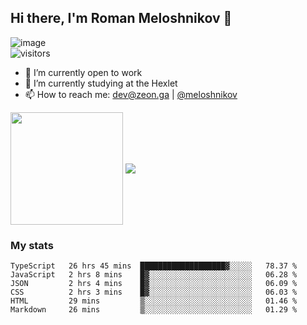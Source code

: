 ## Hi there, I'm Roman Meloshnikov 👋

![image](https://www.codewars.com/users/meloshnikov/badges/small?theme=light)<br>
![visitors](https://visitor-badge.glitch.me/badge?page_id=aldangold)

<!--
Here are some ideas to get you started:

- 🧰 I’m currently open to work
- 👯 I’m looking to collaborate on ...
- 🤔 I’m looking for help with ...
- 💬 Ask me about ...
- 📫 How to reach me: meloshnikov
- 😄 Pronouns: ...
- ⚡ Fun fact: ...
-->

- 🧰 I’m currently open to work
- 🌱 I’m currently studying at the Hexlet
- 📫 How to reach me: dev@zeon.ga | [@meloshnikov](https://telegram.me/meloshnikov)

<span>
<a>
<img align="center" height="180em" src="https://github-readme-stats.vercel.app/api?username=meloshnikov&show_icons=true&hide_border=true&&count_private=true&include_all_commits=true" />
</a>
<a>
<img align="center" src="https://github-readme-stats.vercel.app/api/top-langs/?username=meloshnikov&layout=compact&hide_border=true" />
</a>
</span>


### My stats
<!--START_SECTION:waka-->

```text
TypeScript   26 hrs 45 mins  ███████████████████▓░░░░░   78.37 %
JavaScript   2 hrs 8 mins    █▓░░░░░░░░░░░░░░░░░░░░░░░   06.28 %
JSON         2 hrs 4 mins    █▓░░░░░░░░░░░░░░░░░░░░░░░   06.09 %
CSS          2 hrs 3 mins    █▓░░░░░░░░░░░░░░░░░░░░░░░   06.03 %
HTML         29 mins         ▒░░░░░░░░░░░░░░░░░░░░░░░░   01.46 %
Markdown     26 mins         ▒░░░░░░░░░░░░░░░░░░░░░░░░   01.29 %
```

<!--END_SECTION:waka-->

